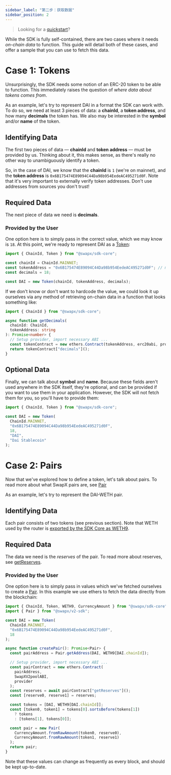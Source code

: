 ```yaml
---
sidebar_label: "第二步：获取数据"
sidebar_position: 2
---
```


> Looking for a [quickstart](quick-start)?

While the SDK is fully self-contained, there are two cases where it needs _on-chain data_ to function.
This guide will detail both of these cases, and offer a sample that you can use to fetch this data.

# Case 1: Tokens

Unsurprisingly, the SDK needs some notion of an ERC-20 token to be able to function. This immediately raises the question of _where data about tokens comes from_.

As an example, let's try to represent DAI in a format the SDK can work with. To do so, we need at least 3 pieces of data: a **chainId**, a **token address**, and how many **decimals** the token has. We also may be interested in the **symbol** and/or **name** of the token.

## Identifying Data

The first two pieces of data — **chainId** and **token address** — must be provided by us. Thinking about it, this makes sense, as there's really no other way to unambiguously identify a token.

So, in the case of DAI, we know that the **chainId** is `1` (we're on mainnet), and the **token address** is `0x6B175474E89094C44Da98b954EedeAC495271d0F`. Note that it's very important to externally verify token addresses. Don't use addresses from sources you don't trust!

## Required Data

The next piece of data we need is **decimals**.

### Provided by the User

One option here is to simply pass in the correct value, which we may know is `18`. At this point, we're ready to represent DAI as a [Token](core/reference/classes/Token):

```typescript
import { ChainId, Token } from "@swapx/sdk-core";

const chainId = ChainId.MAINNET;
const tokenAddress = "0x6B175474E89094C44Da98b954EedeAC495271d0F"; // must be checksummed
const decimals = 18;

const DAI = new Token(chainId, tokenAddress, decimals);
```

If we don't know or don't want to hardcode the value, we could look it up ourselves via any method of retrieving on-chain data in a function that looks something like:

```typescript
import { ChainId } from "@swapx/sdk-core";

async function getDecimals(
  chainId: ChainId,
  tokenAddress: string
): Promise<number> {
  // Setup provider, import necessary ABI ...
  const tokenContract = new ethers.Contract(tokenAddress, erc20abi, provider);
  return tokenContract["decimals"]();
}
```

## Optional Data

Finally, we can talk about **symbol** and **name**. Because these fields aren't used anywhere in the SDK itself, they're optional, and can be provided if you want to use them in your application. However, the SDK will not fetch them for you, so you'll have to provide them:

```typescript
import { ChainId, Token } from "@swapx/sdk-core";

const DAI = new Token(
  ChainId.MAINNET,
  "0x6B175474E89094C44Da98b954EedeAC495271d0F",
  18,
  "DAI",
  "Dai Stablecoin"
);
```

# Case 2: Pairs

Now that we've explored how to define a token, let's talk about pairs. To read more about what SwapX pairs are, see [Pair](contracts/v2/reference/smart-contracts/pair)

As an example, let's try to represent the DAI-WETH pair.

## Identifying Data

Each pair consists of two tokens (see previous section). Note that WETH used by the router is [exported by the SDK Core as WETH9](core/reference/overview).

## Required Data

The data we need is the _reserves_ of the pair. To read more about reserves, see [getReserves](contracts/v2/reference/smart-contracts/pair#getreserves).

### Provided by the User

One option here is to simply pass in values which we've fetched ourselves to create a [Pair](reference/pair). In this example we use ethers to fetch the data directly from the blockchain:

```typescript
import { ChainId, Token, WETH9, CurrencyAmount } from "@swapx/sdk-core";
import { Pair } from "@swapx/v2-sdk";

const DAI = new Token(
  ChainId.MAINNET,
  "0x6B175474E89094C44Da98b954EedeAC495271d0F",
  18
);

async function createPair(): Promise<Pair> {
  const pairAddress = Pair.getAddress(DAI, WETH9[DAI.chainId]);

  // Setup provider, import necessary ABI ...
  const pairContract = new ethers.Contract(
    pairAddress,
    SwapXV2poolABI,
    provider
  );
  const reserves = await pairContract["getReserves"]();
  const [reserve0, reserve1] = reserves;

  const tokens = [DAI, WETH9[DAI.chainId]];
  const [token0, token1] = tokens[0].sortsBefore(tokens[1])
    ? tokens
    : [tokens[1], tokens[0]];

  const pair = new Pair(
    CurrencyAmount.fromRawAmount(token0, reserve0),
    CurrencyAmount.fromRawAmount(token1, reserve1)
  );
  return pair;
}
```

Note that these values can change as frequently as every block, and should be kept up-to-date.
